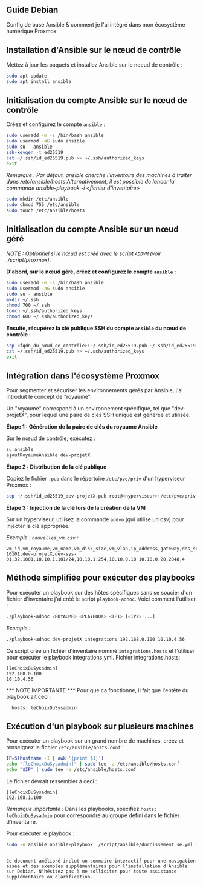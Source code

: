 ## Guide Debian

Config de base Ansible & comment je l'ai intégré dans mon écosystème numérique Proxmox.

## Installation d'Ansible sur le nœud de contrôle

Mettez à jour les paquets et installez Ansible sur le noeud de contrôle :

```bash
sudo apt update
sudo apt install ansible
```

## Initialisation du compte Ansible sur le nœud de contrôle

Créez et configurez le compte `ansible` :

```bash
sudo useradd -m -s /bin/bash ansible
sudo usermod -aG sudo ansible
sudo su - ansible
ssh-keygen -t ed25519
cat ~/.ssh/id_ed25519.pub >> ~/.ssh/authorized_keys
exit
```

*Remarque : Par défaut, ansible cherche l'inventaire des machines à traiter dans /etc/ansible/hosts
Alternativement, il est possible de lancer la commande ansible-playbook -i <fichier d'inventaire>*

```bash
sudo mkdir /etc/ansible
sudo chmod 755 /etc/ansible
sudo touch /etc/ansible/hosts
```

## Initialisation du compte Ansible sur un nœud géré

*NOTE : Optionnel si le nœud est créé avec le script `ADDVM` (voir ./script/proxmox).*

**D'abord, sur le nœud géré, créez et configurez le compte `ansible` :**

```bash
sudo useradd -m -s /bin/bash ansible
sudo usermod -aG sudo ansible
sudo su - ansible
mkdir ~/.ssh
chmod 700 ~/.ssh
touch ~/.ssh/authorized_keys
chmod 600 ~/.ssh/authorized_keys
```

**Ensuite, récupérez la clé publique SSH du compte `ansible` du nœud de contrôle :**

```bash
scp <fqdn_du_nœud_de_contrôle>:~/.ssh/id_ed25519.pub ~/.ssh/id_ed25519.pub
cat ~/.ssh/id_ed25519.pub >> ~/.ssh/authorized_keys
exit
```

## Intégration dans l'écosystème Proxmox

Pour segmenter et sécuriser les environnements gérés par Ansible, j'ai introduit le concept de "royaume".

Un "royaume" correspond à un environnement spécifique, tel que "dev-projetX", pour lequel une paire de clés SSH unique est générée et utilisée.

**Étape 1 : Génération de la paire de clés du royaume Ansible**

Sur le nœud de contrôle, exécutez :

```bash
su ansible
ajoutRoyaumeAnsible dev-projetX
```

**Étape 2 : Distribution de la clé publique**

Copiez le fichier `.pub` dans le répertoire `/etc/pve/priv` d'un hyperviseur Proxmox :

```bash
scp ~/.ssh/id_ed25519_dev-projetX.pub root@<hyperviseur>:/etc/pve/priv
```

**Étape 3 : Injection de la clé lors de la création de la VM**

Sur un hyperviseur, utilisez la commande `addvm` (qui utilise un csv) pour injecter la clé appropriée.

*Exemple : `nouvelles_vm.csv` :*

```
vm_id,vm_royaume,vm_name,vm_disk_size,vm_vlan,ip_address,gateway,dns_servers,vm_memory,vm_cores
10101,dev-projetX,dev-sys-01,32,1001,10.10.1.101/24,10.10.1.254,10.10.0.10 10.10.0.20,2048,4
```

## Méthode simplifiée pour exécuter des playbooks

Pour exécuter un playbook sur des hôtes spécifiques sans se soucier d'un fichier d'inventaire
j'ai créé le script `playbook-adhoc`. Voici comment l'utiliser :

```bash
./playbook-adhoc <ROYAUME> <PLAYBOOK> <IP1> [<IP2> ...]
```

*Exemple :*

```bash
./playbook-adhoc dev-projetX integrations 192.168.0.100 10.10.4.56
```

Ce script crée un fichier d'inventaire nommé `integrations.hosts` et l'utiliser pour exécuter le playbook integrations.yml.
Fichier integrations.hosts:

```
[leChoixDuSysadmin]
192.168.0.100
10.10.4.56
```

*** NOTE IMPORTANTE ***
Pour que ca fonctionne, il fait que l'entête du playbook ait ceci :

```
  hosts: leChoixDuSysadmin 
```

## Exécution d'un playbook sur plusieurs machines

Pour exécuter un playbook sur un grand nombre de machines, créez et renseignez le fichier `/etc/ansible/hosts.conf` :

```bash
IP=$(hostname -I | awk '{print $1}')
echo "[leChoixDuSysadmin]" | sudo tee -a /etc/ansible/hosts.conf
echo "$IP" | sudo tee -a /etc/ansible/hosts.conf
```

Le fichier devrait ressembler à ceci :

```
[leChoixDuSysadmin]
192.168.1.100
```

*Remarque importante :* Dans les playbooks, spécifiez `hosts: leChoixDuSysadmin` pour correspondre au groupe défini dans le fichier d'inventaire.

Pour exécuter le playbook :

```bash
sudo -u ansible ansible-playbook ./script/ansible/durcissement_se.yml --ask-become-pass [-i <fichier d'inventaire>]
```
```

Ce document amélioré inclut un sommaire interactif pour une navigation aisée et des exemples supplémentaires pour l'installation d'Ansible sur Debian. N'hésitez pas à me solliciter pour toute assistance supplémentaire ou clarification. 
